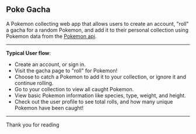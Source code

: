 ## Poke Gacha

A Pokemon collecting web app that allows users to create an account, "roll" a gacha for a random Pokemon, and add it to their personal collection using Pokemon data from the [Pokemon api](https://pokeapi.co/).

---

**Typical User flow**:

- Create an account, or sign in.
- Visit the gacha page to "roll" for Pokemon!
- Choose to catch a Pokemon to add it to your collection, or ignore it and continue rolling.
- Go to your collection to view all caught Pokemon.
- View basic Pokemon information like species, type, weight, and height.
- Check out the user profile to see total rolls, and how many unique Pokemon have been caught!

---

Thank you for reading
